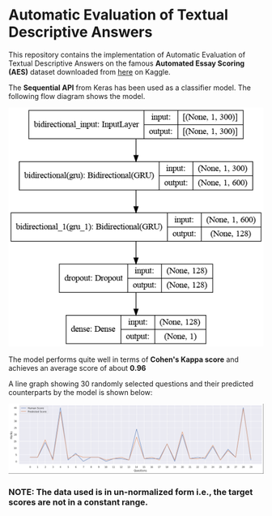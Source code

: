 # Automatic Evaluation of Textual Descriptive Answers

This repository contains the implementation of Automatic Evaluation of Textual Descriptive Answers on the famous **Automated Essay Scoring (AES)** dataset downloaded from [here](https://www.kaggle.com/thevirusx3/automated-essay-scoring-dataset) on Kaggle.

The **Sequential API** from Keras has been used as a classifier model. The following flow diagram shows the model.

![Keras Plot](./plots/aes_model.png)

The model performs quite well in terms of **Cohen's Kappa score** and achieves an average score of about **0.96**

A line graph showing 30 randomly selected questions and their predicted counterparts by the model is shown below:

![Line Plot](./plots/random_plot.png)

### **NOTE:** The data used is in un-normalized form i.e., the target scores are not in a constant range.
